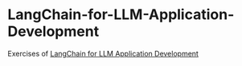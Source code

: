 # LangChain-for-LLM-Application-Development

Exercises of [LangChain for LLM Application Development](https://www.coursera.org/learn/langchain-for-llm-application-development-project/home/welcome)
